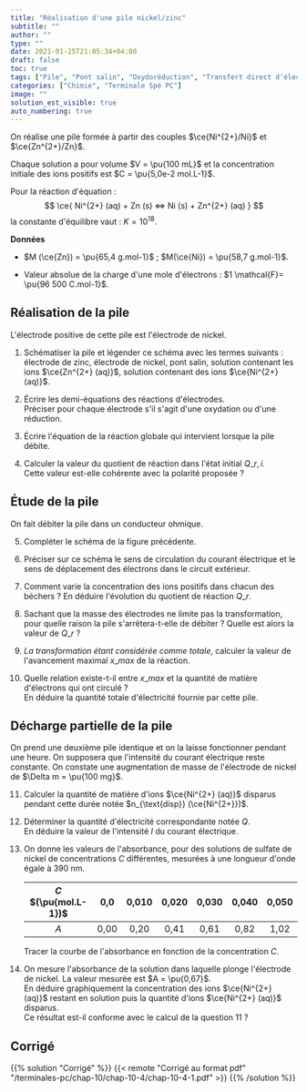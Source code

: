 ```yaml
---
title: "Réalisation d'une pile nickel/zinc"
subtitle: ""
author: ""
type: ""
date: 2021-01-25T21:05:34+04:00
draft: false
toc: true
tags: ["Pile", "Pont salin", "Oxydoréduction", "Transfert direct d'électrons", "Transfert indirect d'électrons", "Capacité d'une pile", "Anode", "Cathode", "Pont salin"]
categories: ["Chimie", "Terminale Spé PC"]
image: ""
solution_est_visible: true
auto_numbering: true
---
```



On réalise une pile formée à partir des couples
$\ce{Ni^{2+}/Ni}$ et $\ce{Zn^{2+}/Zn}$.

Chaque solution a pour volume $V = \pu{100 mL}$ et la concentration
initiale des ions positifs est $C = \pu{5,0e-2 mol.L-1}$.

Pour la réaction d'équation :
$$
    \ce{ Ni^{2+} (aq) + Zn (s) <=> Ni (s)  + Zn^{2+} (aq) }
$$
la constante d'équilibre vaut : $K = 10^{18}$.

**Données**

- $M (\ce{Zn}) = \pu{65,4 g.mol-1}$ ; $M(\ce{Ni}) = \pu{58,7 g.mol-1}$.

- Valeur absolue de la charge d'une mole d'électrons :
$1 \mathcal{F}= \pu{96 500 C.mol-1}$.

## Réalisation de la pile

L'électrode positive de cette pile est l'électrode de nickel.

1. Schématiser la pile et légender ce schéma avec les termes
    suivants : électrode de zinc, électrode de nickel, pont salin,
    solution contenant les ions
    $\ce{Zn^{2+} (aq)}$, solution contenant des ions $\ce{Ni^{2+} (aq)}$.

2. Écrire les demi-équations des réactions d'électrodes.\
    Préciser pour chaque électrode s'il s'agit d'une oxydation ou
    d'une réduction.

3. Écrire l'équation de la réaction globale qui intervient lorsque la pile débite.

4. Calculer la valeur du quotient de réaction dans l'état initial $Q\_{r,i}$.\
    Cette valeur est-elle cohérente avec la polarité proposée ?

## Étude de la pile

On fait débiter la pile dans un conducteur ohmique.

5. Compléter le schéma de la figure précédente.

6. Préciser sur ce schéma le sens de circulation du courant électrique et le sens de déplacement des électrons dans le circuit extérieur.

7. Comment varie la concentration des ions positifs dans chacun des béchers ? En déduire l'évolution du quotient de réaction $Q\_r$.

8. Sachant que la masse des électrodes ne limite pas la transformation, pour quelle raison la pile s'arrêtera-t-elle de débiter ? Quelle est alors la valeur de $Q\_r$ ?

9. *La transformation étant considérée comme totale*, calculer la valeur de l'avancement maximal $x\_{max}$ de la réaction.

10. Quelle relation existe-t-il entre $x\_{max}$ et la quantité de matière d'électrons qui ont circulé ?\
    En déduire la quantité totale d'électricité fournie par cette
    pile.

## Décharge partielle de la pile

On prend une deuxième pile identique et on la laisse fonctionner pendant une heure. On supposera que l'intensité du courant électrique reste constante. On constate une augmentation de masse de
l'électrode de nickel de $\Delta m = \pu{100 mg}$.

11. Calculer la quantité de matière d'ions $\ce{Ni^{2+} (aq)}$ disparus pendant cette durée notée $n_{\text{disp}} (\ce{Ni^{2+}})$.

12. Déterminer la quantité d'électricité correspondante notée $Q$.\
    En déduire la valeur de l'intensité $I$ du courant électrique.

13. On donne les valeurs de l'absorbance, pour des solutions de sulfate de nickel de concentrations $C$ différentes, mesurées à une longueur d'onde égale à 390 nm.

    | $C$ $(\pu{mol.L-1})$ | 0,0  | 0,010 | 0,020 | 0,030 | 0,040 | 0,050 |
    | :------------------: | :--: | :---: | :---: | :---: | :---: | :---: |
    | $A$                  | 0,00 | 0,20  | 0,41  | 0,61  | 0,82  | 1,02  |

    Tracer la courbe de l'absorbance en fonction de la concentration
    $C$.

14. On mesure l'absorbance de la solution dans laquelle plonge l'électrode de nickel. La valeur mesurée est $A = \pu{0,67}$.\
    En déduire graphiquement la concentration des ions $\ce{Ni^{2+} (aq)}$ restant en solution puis la quantité d'ions $\ce{Ni^{2+} (aq)}$ disparus.\
    Ce résultat est-il conforme avec le calcul de la question 11 ?

## Corrigé

{{% solution "Corrigé" %}}
{{< remote "Corrigé au format pdf" "/terminales-pc/chap-10/chap-10-4/chap-10-4-1.pdf" >}}
{{% /solution %}}
